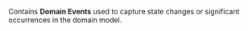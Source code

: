 Contains **Domain Events** used to capture state changes or significant occurrences in the domain model.
